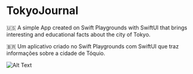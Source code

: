 # TokyoJournal

🇺🇸 A simple App created on Swift Playgrounds with SwiftUI that brings interesting and educational facts about the city of Tokyo.

🇧🇷 Um aplicativo criado no Swift Playgrounds com SwiftUI que traz informações sobre a cidade de Tóquio.

![Alt Text](https://github.com/estersr/TokyoJournal/blob/main/tokyojournalgif.gif)

